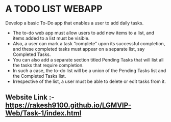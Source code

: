 # A TODO LIST WEBAPP

Develop a basic To-Do app that enables a user to add daily tasks.

- The to-do web app must allow users to add new items to a list, and items added to a list must be visible.
- Also, a user can mark a task “complete” upon its successful completion, and these completed tasks must appear on a separate list, say Completed Tasks.
- You can also add a separate section titled Pending Tasks that will list all the tasks that require completion.
- In such a case, the to-do list will be a union of the Pending Tasks list and the Completed Tasks list.
- Irrespective of the list, a user must be able to delete or edit tasks from it.

## Website Link :- <https://rakesh9100.github.io/LGMVIP-Web/Task-1/index.html>
